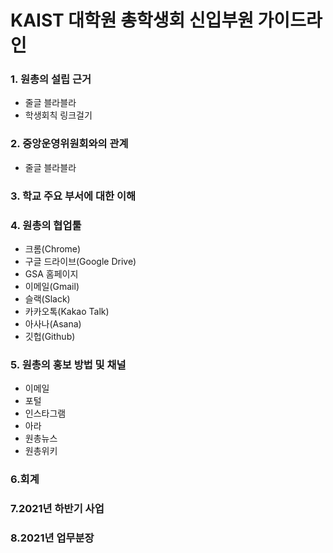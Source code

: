 KAIST 대학원 총학생회 신입부원 가이드라인
===
<!-- 되도록 링크로 빼고 내용에는 간소함을 유지할 것! -->
### 1. 원총의 설립 근거
  - 줄글 블라블라
  - 학생회칙 링크걸기
### 2. 중앙운영위원회와의 관계
  - 줄글 블라블라
### 3. 학교 주요 부서에 대한 이해
### 4. 원총의 협업툴
  - 크롬(Chrome)
  - 구글 드라이브(Google Drive)
  - GSA 홈페이지
  - 이메일(Gmail)
  - 슬랙(Slack)
  - 카카오톡(Kakao Talk)
  - 아사나(Asana)
  - 깃헙(Github)
### 5. 원총의 홍보 방법 및 채널
  - 이메일
  - 포털
  - 인스타그램
  - 아라
  - 원총뉴스
  - 원총위키
### 6.회계
### 7.2021년 하반기 사업
### 8.2021년 업무분장


